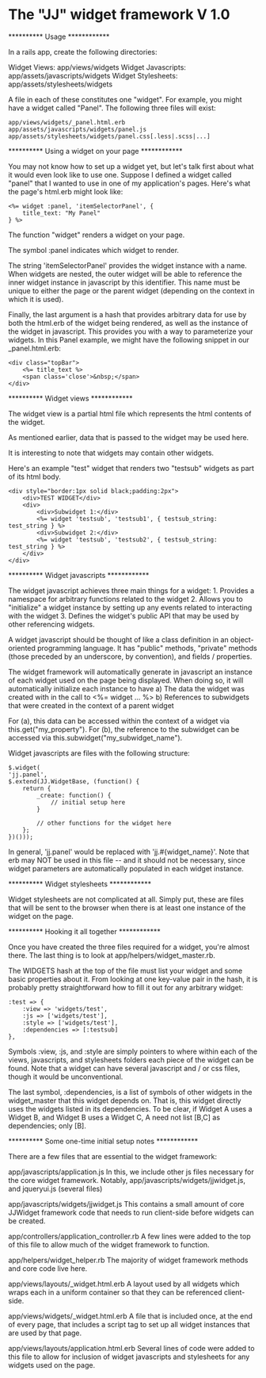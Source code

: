 The "JJ" widget framework V 1.0
===============================

********** Usage ************

In a rails app, create the following directories:

Widget Views: 			app/views/widgets
Widget Javascripts: 	app/assets/javascripts/widgets
Widget Stylesheets: 	app/assets/stylesheets/widgets

A file in each of these constitutes one "widget".
For example, you might have a widget called "Panel". The following three files will exist:

```
app/views/widgets/_panel.html.erb
app/assets/javascripts/widgets/panel.js
app/assets/stylesheets/widgets/panel.css[.less|.scss|...]
```



********** Using a widget on your page ************

You may not know how to set up a widget yet, but let's talk first about what it would even look like to use one.
Suppose I defined a widget called "panel" that I wanted to use in one of my application's pages.
Here's what the page's html.erb might look like:

```
<%= widget :panel, 'itemSelectorPanel', {
	title_text: "My Panel"
} %>
```

The function "widget" renders a widget on your page.

The symbol :panel indicates which widget to render.

The string 'itemSelectorPanel' provides the widget instance with a name.
When widgets are nested, the outer widget will be able to reference the inner widget instance in javascript by this identifier.
This name must be unique to either the page or the parent widget (depending on the context in which it is used).

Finally, the last argument is a hash that provides arbitrary data for use by
both the html.erb of the widget being rendered, as well as the instance of the widget in javascript.
This provides you with a way to parameterize your widgets.
In this Panel example, we might have the following snippet in our _panel.html.erb:

```
<div class="topBar">
	<%= title_text %>
	<span class='close'>&nbsp;</span>
</div>
```



********** Widget views ************

The widget view is a partial html file which represents the html contents of the widget.

As mentioned earlier, data that is passed to the widget may be used here.

It is interesting to note that widgets may contain other widgets.

Here's an example "test" widget that renders two "testsub" widgets as part of its html body.

```
<div style="border:1px solid black;padding:2px">
	<div>TEST WIDGET</div>
	<div>
		<div>Subwidget 1:</div>
		<%= widget 'testsub', 'testsub1', { testsub_string: test_string } %>
		<div>Subwidget 2:</div>
		<%= widget 'testsub', 'testsub2', { testsub_string: test_string } %>
	</div>
</div>
```




********** Widget javascripts ************

The widget javascript achieves three main things for a widget:
	1. Provides a namespace for arbitrary functions related to the widget
	2. Allows you to "initialize" a widget instance by setting up any events related to interacting with the widget
	3. Defines the widget's public API that may be used by other referencing widgets.

A widget javascript should be thought of like a class definition in an object-oriented programming language.
It has "public" methods, "private" methods (those preceded by an underscore, by convention), and fields / properties.

The widget framework will automatically generate in javascript an instance of each widget used on the page being displayed.
When doing so, it will automatically initialize each instance to have 
	a) The data the widget was created with in the call to <%= widget ... %>
	b) References to subwidgets that were created in the context of a parent widget

For (a), this data can be accessed within the context of a widget via this.get("my_property").
For (b), the reference to the subwidget can be accessed via this.subwidget("my_subwidget_name").

Widget javascripts are files with the following structure:

```
$.widget(
'jj.panel',
$.extend(JJ.WidgetBase, (function() {
	return {
		_create: function() {
			// initial setup here
		}

		// other functions for the widget here
	};
})()));
```

In general, 'jj.panel' would be replaced with 'jj.#{widget_name}'.
Note that erb may NOT be used in this file -- and it should not be necessary, since widget parameters are automatically populated in each widget instance.




********** Widget stylesheets ************

Widget stylesheets are not complicated at all. Simply put, these are files that will be sent to
the browser when there is at least one instance of the widget on the page.





********** Hooking it all together ************

Once you have created the three files required for a widget, you're almost there.
The last thing is to look at app/helpers/widget_master.rb.

The WIDGETS hash at the top of the file must list your widget and some basic properties about it.
From looking at one key-value pair in the hash, it is probably pretty straightforward how to fill it out for any arbitrary widget:

```
:test => {
	:view => 'widgets/test',
	:js => ['widgets/test'],
	:style => ['widgets/test'],
	:dependencies => [:testsub]
},
```

Symbols :view, :js, and :style are simply pointers to where within each of the views, javascripts, and stylesheets folders each piece of the widget can be found.
Note that a widget can have several javascript and / or css files, though it would be unconventional.

The last symbol, :dependencies, is a list of symbols of other widgets in the widget_master that this widget depends on.
That is, this widget directly uses the widgets listed in its dependencies.
To be clear, if Widget A uses a Widget B, and Widget B uses a Widget C, A need not list [B,C] as dependencies; only [B].





********** Some one-time initial setup notes ************

There are a few files that are essential to the widget framework:

app/javascripts/application.js
	In this, we include other js files necessary for the core widget framework.
	Notably, app/javascripts/widgets/jjwidget.js, and jqueryui.js (several files)

app/javascripts/widgets/jjwidget.js
	This contains a small amount of core JJWidget framework code that needs to run client-side before widgets can be created.

app/controllers/application_controller.rb
	A few lines were added to the top of this file to allow much of the widget framework to function.

app/helpers/widget_helper.rb
	The majority of widget framework methods and core code live here.

app/views/layouts/_widget.html.erb
	A layout used by all widgets which wraps each in a uniform container so that they can be referenced client-side.

app/views/widgets/_widget.html.erb
	A file that is included once, at the end of every page, that includes a script tag to set up all widget instances that are used by that page.

app/views/layouts/application.html.erb
	Several lines of code were added to this file to allow for inclusion of widget javascripts and stylesheets for any widgets used on the page.
